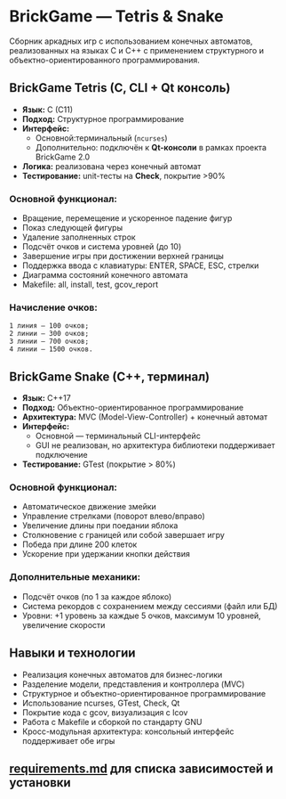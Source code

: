 # BrickGame — Tetris & Snake

Сборник аркадных игр с использованием конечных автоматов, реализованных на языках C и C++ с применением структурного и объектно-ориентированного программирования.

## BrickGame Tetris (C, CLI + Qt консоль)

- **Язык:** C (C11)  
- **Подход:** Структурное программирование  
- **Интерфейс:**
  - Основной:терминальный (`ncurses`)
  - Дополнительно: подключён к **Qt-консоли** в рамках проекта BrickGame 2.0  
- **Логика:** реализована через конечный автомат  
- **Тестирование:** unit-тесты на **Check**, покрытие >90%  

### Основной функционал:

 - Вращение, перемещение и ускоренное падение фигур
 - Показ следующей фигуры
 - Удаление заполненных строк
 - Подсчёт очков и система уровней (до 10)
 - Завершение игры при достижении верхней границы
 - Поддержка ввода с клавиатуры: ENTER, SPACE, ESC, стрелки
 - Диаграмма состояний конечного автомата
 - Makefile: all, install, test, gcov_report

###  Начисление очков:

    1 линия — 100 очков;
    2 линии — 300 очков;
    3 линии — 700 очков;
    4 линии — 1500 очков.


## BrickGame Snake (C++, терминал)

- **Язык:** C++17  
- **Подход:** Объектно-ориентированное программирование  
- **Архитектура:** MVC (Model-View-Controller) + конечный автомат  
- **Интерфейс:**
  - Основной — терминальный CLI-интерфейс
  - GUI не реализован, но архитектура библиотеки поддерживает подключение
- **Тестирование:** GTest (покрытие > 80%)

### Основной функционал:
 - Автоматическое движение змейки
 - Управление стрелками (поворот влево/вправо)
 - Увеличение длины при поедании яблока
 - Столкновение с границей или собой завершает игру
 - Победа при длине 200 клеток
 - Ускорение при удержании кнопки действия

### Дополнительные механики:
 - Подсчёт очков (по 1 за каждое яблоко)
 - Система рекордов с сохранением между сессиями (файл или БД)
 - Уровни: +1 уровень за каждые 5 очков, максимум 10 уровней, увеличение скорости

## Навыки и технологии
 - Реализация конечных автоматов для бизнес-логики
 - Разделение модели, представления и контроллера (MVC)
 - Структурное и объектно-ориентированное программирование
 - Использование ncurses, GTest, Check, Qt
 - Покрытие кода с gcov, визуализация с lcov
 - Работа с Makefile и сборкой по стандарту GNU
 - Кросс-модульная архитектура: консольный интерфейс поддерживает обе игры

## [requirements.md](requirements.md) для списка зависимостей и установки
